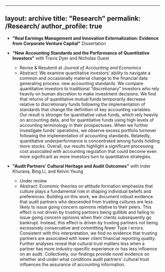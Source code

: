 <!-- Google tag (gtag.js) -->
<script async src="https://www.googletagmanager.com/gtag/js?id=G-9YXS1VYPHZ"></script>
<script>
  window.dataLayer = window.dataLayer || [];
  function gtag(){dataLayer.push(arguments);}
  gtag('js', new Date());

  gtag('config', 'G-9YXS1VYPHZ');
</script>

---
layout: archive
title: "Research"
permalink: /Research/
author_profile: true
---


* **"Real Earnings Management and Innovation Externalization: Evidence from Corporate Venture Capital"** Dissertation

* **"New Accounting Standards and the Performance of Quantitative Investors"** with Travis Dyer and Nicholas Guest
  * Revise & Resubmit at *Journal of Accounting and Economics*
  * Abstract: We examine quantitative investors’ ability to navigate a common and occasionally material change to the financial data generating process: new accounting standards. We compare quantitative investors to traditional “discretionary” investors who rely heavily on human discretion to make investment decisions. We find that returns of quantitative mutual funds temporarily decrease relative to discretionary funds following the implementation of standards that change the definition of key accounting variables. Our result is stronger for quantitative value funds, which rely heavily on accounting data, and for quantitative funds using high levels of accounting terminology in their prospectuses. When we further investigate funds’ operations, we observe excess portfolio turnover following the implementation of accounting standards. Relatedly, quantitative underperformance is concentrated among funds holding more stocks. Overall, our results highlight a significant processing cost associated with accounting regulation that could become even more significant as more investors turn to quantitative strategies.


* **"Audit Partners’ Cultural Heritage and Audit Outcomes"** with Inder Khurana, Bing Li, and Kelvin Yeung
  * Under review
  * Abstract: Economic theories on attitude formation emphasize that culture plays a fundamental role in shaping individual beliefs and preferences. Building on this work, we document robust evidence that audit partners who descended from trusting cultures are less likely to issue going concern opinions relative to their peers. This effect is not driven by trusting partners being gullible and failing to issue going concern opinions when their clients subsequently go bankrupt. Instead, this effect is driven by trusting partners not being excessively conservative and committing fewer Type I errors. Consistent with this interpretation, we find no evidence that trusting partners are associated with lower client financial reporting quality. Further analyses reveal that cultural trust matters less when a partner has more industry-specific experience or has less influence on an audit. Collectively, our findings provide novel evidence on whether and under what conditions audit partners’ cultural trust influences the assurance of accounting information.
